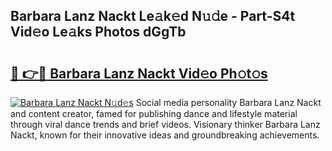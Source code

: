 ## Barbara Lanz Nackt Le𝚊k𝚎d N𝚞𝚍e - Part-S4t Vid𝚎o Le𝚊ks Photos dGgTb

# <h2><a href="http://fb2rvqy.evod.top/?m=Barbara+Lanz+Nackt">🔗 👉🔴 Barbara Lanz Nackt Vid𝚎o Ph𝚘t𝚘s</a></h2>

[![Barbara Lanz Nackt N𝚞d𝚎s](https://i.imgur.com/8V9OHl7.gif)](http://fb2rvqy.evod.top/?m=Barbara+Lanz+Nackt)
Social media personality Barbara Lanz Nackt and content creator, famed for publishing dance and lifestyle material through viral dance trends and brief videos. Visionary thinker Barbara Lanz Nackt, known for their innovative ideas and groundbreaking achievements. 
